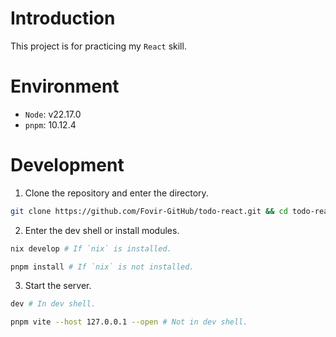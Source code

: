 # Introduction

This project is for practicing my `React` skill.

# Environment

- `Node`: v22.17.0
- `pnpm`: 10.12.4

# Development

1. Clone the repository and enter the directory.

```bash
git clone https://github.com/Fovir-GitHub/todo-react.git && cd todo-react/
```

2. Enter the dev shell or install modules.

```bash
nix develop # If `nix` is installed.

pnpm install # If `nix` is not installed.
```

3. Start the server.

```bash
dev # In dev shell.

pnpm vite --host 127.0.0.1 --open # Not in dev shell.
```
